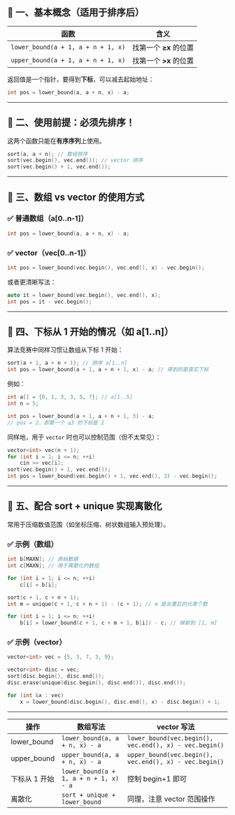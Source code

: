 
## 🔹 一、基本概念（适用于排序后）

| 函数                                 | 含义              |
| ---------------------------------- | --------------- |
| `lower_bound(a + 1, a + n + 1, x)` | 找第一个 **≥x** 的位置 |
| `upper_bound(a + 1, a + n + 1, x)` | 找第一个 **>x** 的位置 |

返回值是一个指针，要得到**下标**，可以减去起始地址：

```cpp
int pos = lower_bound(a, a + n, x) - a;
```

---

## 🔹 二、使用前提：必须先排序！

这两个函数只能在**有序序列**上使用。

```cpp
sort(a, a + n); // 数组排序
sort(vec.begin(), vec.end()); // vector 排序
sort(vec.begin() + 1, vec.end());
```

---

## 🔹 三、数组 vs vector 的使用方式

### ✅ 普通数组（a[0..n-1]）

```cpp
int pos = lower_bound(a, a + n, x) - a;
```

### ✅ vector（vec[0..n-1]）

```cpp
int pos = lower_bound(vec.begin(), vec.end(), x) - vec.begin();
```

或者更清晰写法：

```cpp
auto it = lower_bound(vec.begin(), vec.end(), x);
int pos = it - vec.begin();
```

---

## 🔹 四、下标从 1 开始的情况（如 a[1..n]）

算法竞赛中同样习惯让数组从下标 1 开始：

```cpp
sort(a + 1, a + n + 1); // 排序 a[1..n]
int pos = lower_bound(a + 1, a + n + 1, x) - a; // 得到的是真实下标
```

例如：

```cpp
int a[] = {0, 1, 3, 3, 5, 7}; // a[1..5]
int n = 5;

int pos = lower_bound(a + 1, a + n + 1, 3) - a;
// pos = 2，即第一个 ≥3 的下标是 2
```

同样地，用于 `vector` 时也可以控制范围（但不太常见）：

```cpp
vector<int> vec(n + 1);
for (int i = 1; i <= n; ++i)
	cin >> vec[i];
sort(vec.begin() + 1, vec.end());
int pos = lower_bound(vec.begin() + 1, vec.end(), 3) - vec.begin();
```

---

## 🔹 五、配合 sort + unique 实现离散化

常用于压缩数值范围（如坐标压缩、树状数组输入预处理）。

### ✅ 示例（数组）

```cpp
int b[MAXN]; // 原始数据
int c[MAXN]; // 用于离散化的数组

for (int i = 1; i <= n; ++i)
    c[i] = b[i];

sort(c + 1, c + n + 1);
int m = unique(c + 1, c + n + 1) - (c + 1); // m 是去重后的元素个数

for (int i = 1; i <= n; ++i)
    b[i] = lower_bound(c + 1, c + m + 1, b[i]) - c; // 映射到 [1, m]
```

### ✅ 示例（vector）

```cpp
vector<int> vec = {5, 3, 7, 3, 9};

vector<int> disc = vec;
sort(disc.begin(), disc.end());
disc.erase(unique(disc.begin(), disc.end()), disc.end());

for (int &x : vec)
    x = lower_bound(disc.begin(), disc.end(), x) - disc.begin() + 1;
```

---

| 操作 | 数组写法 | vector 写法 |
|------|----------|--------------|
| lower_bound | `lower_bound(a, a + n, x) - a` | `lower_bound(vec.begin(), vec.end(), x) - vec.begin()` |
| upper_bound | `upper_bound(a, a + n, x) - a` | `upper_bound(vec.begin(), vec.end(), x) - vec.begin()` |
| 下标从 1 开始 | `lower_bound(a + 1, a + n + 1, x) - a` | 控制 begin+1 即可 |
| 离散化 | `sort + unique + lower_bound` | 同理，注意 vector 范围操作 |
